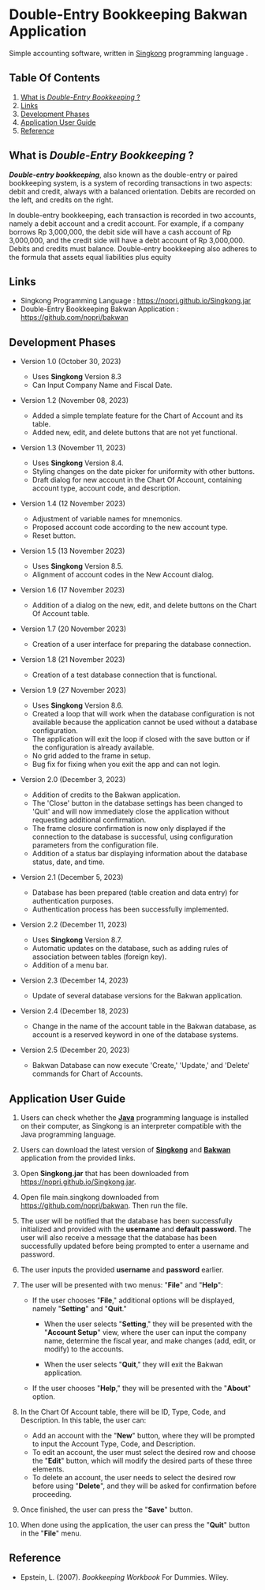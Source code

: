 
# Double-Entry Bookkeeping Bakwan Application

Simple accounting software, written in [Singkong](https://github.com/nopri/nopri.github.io) programming language .


## Table Of Contents

  1. [What is *_Double-Entry Bookkeeping_* ?](#what-is-double-entry-bookkeeping)
  2. [Links](#links)
  3. [Development Phases](#development-phases)
  4. [Application User Guide](#application-user-guide)
  5. [Reference](#reference)


## What is *_Double-Entry Bookkeeping_* ?

**_Double-entry bookkeeping_**, also known as the double-entry or paired bookkeeping system, is a system of recording transactions in two aspects: debit and credit, always with a balanced orientation. Debits are recorded on the left, and credits on the right.

In double-entry bookkeeping, each transaction is recorded in two accounts, namely a debit account and a credit account. For example, if a company borrows Rp 3,000,000, the debit side will have a cash account of Rp 3,000,000, and the credit side will have a debt account of Rp 3,000,000. Debits and credits must balance. Double-entry bookkeeping also adheres to the formula that assets equal liabilities plus equity


## Links

- Singkong Programming Language : https://nopri.github.io/Singkong.jar
- Double-Entry Bookkeeping Bakwan Application : https://github.com/nopri/bakwan


## Development Phases

- Version 1.0 (October 30, 2023)
    - Uses **Singkong** Version 8.3
    - Can Input Company Name and Fiscal Date.

- Version 1.2 (November 08, 2023)
    - Added a simple template feature for the Chart of Account and its table.
    - Added new, edit, and delete buttons that are not yet functional.

- Version 1.3 (November 11, 2023)
    - Uses **Singkong** Version 8.4.
    - Styling changes on the date picker for uniformity with other buttons.
    - Draft dialog for new account in the Chart Of Account, containing account type, account code, and description.

- Version 1.4 (12 November 2023)
    - Adjustment of variable names for mnemonics.
    - Proposed account code according to the new account type.
    - Reset button.

- Version 1.5 (13 November 2023)
    - Uses **Singkong** Version 8.5.
    - Alignment of account codes in the New Account dialog.

- Version 1.6 (17 November 2023)
    - Addition of a dialog on the new, edit, and delete buttons on the Chart Of Account table.

- Version 1.7 (20 November 2023)
    - Creation of a user interface for preparing the database connection.

- Version 1.8 (21 November 2023)
    - Creation of a test database connection that is functional.

- Version 1.9 (27 November 2023)
    - Uses **Singkong** Version 8.6.
    - Created a loop that will work when the database configuration is not available because the application cannot be used without a database configuration.
    - The application will exit the loop if closed with the save button or if the configuration is already available.
    - No grid added to the frame in setup.
    - Bug fix for fixing when you exit the app and can not login.

- Version 2.0 (December 3, 2023)
    - Addition of credits to the Bakwan application.
    - The 'Close' button in the database settings has been changed to 'Quit' and will now immediately close the application without requesting additional confirmation.
    - The frame closure confirmation is now only displayed if the connection to the database is successful, using configuration parameters from the configuration file.
    - Addition of a status bar displaying information about the database status, date, and time.

- Version 2.1 (December 5, 2023)
    - Database has been prepared (table creation and data entry) for authentication purposes.
    - Authentication process has been successfully implemented.

- Version 2.2 (December 11, 2023)
    - Uses **Singkong** Version 8.7.
    - Automatic updates on the database, such as adding rules of association between tables (foreign key).
    - Addition of a menu bar.
 
- Version 2.3 (December 14, 2023)
    - Update of several database versions for the Bakwan application.

 - Version 2.4 (December 18, 2023)
    - Change in the name of the account table in the Bakwan database, as account is a reserved keyword in one of the database systems.

 - Version 2.5 (December 20, 2023)
    - Bakwan Database can now execute 'Create,' 'Update,' and 'Delete' commands for Chart of Accounts.

## Application User Guide
 
1. Users can check whether the [**Java**](https://www.java.com/download/ie_manual.jsp) programming language is installed on their computer, as Singkong is an interpreter compatible with the Java programming language.

2. Users can download the latest version of  [**Singkong**](https://nopri.github.io/Singkong.jar) and [**Bakwan**](https://github.com/nopri/bakwan) application from the provided links.

3. Open **Singkong.jar** that has been downloaded from https://nopri.github.io/Singkong.jar.
   
4. Open file main.singkong downloaded from  https://github.com/nopri/bakwan. Then run the file.

5. The user will be notified that the database has been successfully initialized and provided with the **username** and **default password**. The user will also receive a message that the database has been successfully updated before being prompted to enter a username and password.

6. The user inputs the provided **username** and **password** earlier.

7. The user will be presented with two menus: "**File**" and "**Help**":

   - If the user chooses "**File**," additional options will be displayed, namely "**Setting**" and "**Quit**."

     - When the user selects "**Setting**," they will be presented with the "**Account Setup**" view, where the user can input the company name, determine the fiscal year, and make changes (add, edit, or modify) to the accounts.

     - When the user selects "**Quit**," they will exit the Bakwan application.

   - If the user chooses "**Help**," they will be presented with the "**About**" option.
  
8. In the Chart Of Account table, there will be ID, Type, Code, and Description. In this table, the user can:

   - Add an account with the "**New**" button, where they will be prompted to input the Account Type, Code, and Description.
   - To edit an account, the user must select the desired row and choose the "**Edit**" button, which will modify the desired parts of these three elements.
   - To delete an account, the user needs to select the desired row before using "**Delete**", and they will be asked for confirmation before proceeding.

9. Once finished, the user can press the "**Save**" button.

10. When done using the application, the user can press the "**Quit**" button in the "**File**" menu.

## Reference

- Epstein, L. (2007). _Bookkeeping Workbook_ For Dummies. Wiley.
